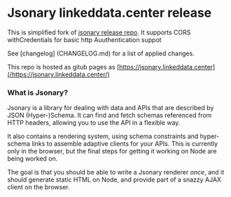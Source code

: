 # Jsonary linkeddata.center release

This is simplified fork of  [jsonary release repo](https://github.com/jsonary-js/jsonary-release). 
It supports CORS withCredentials for basic http Auuthentication suppot

See [changelog] (CHANGELOG.md) for a list of applied changes.

This repo is hosted as gitub pages as [https://jsonary.linkeddata.center](/https://jsonary.linkeddata.center/)

###  What is Jsonary?

Jsonary is a library for dealing with data and APIs that are described by JSON (Hyper-)Schema.  It can find and fetch schemas referenced from HTTP headers, allowing you to use the API in a flexible way.

It also contains a rendering system, using schema constraints and hyper-schema links to assemble adaptive clients for your APIs.  This is currently only in the browser, but the final steps for getting it working on Node are being worked on.

The goal is that you should be able to write a Jsonary renderer *once*, and it should generate static HTML on Node, and provide part of a snazzy AJAX client on the browser.

